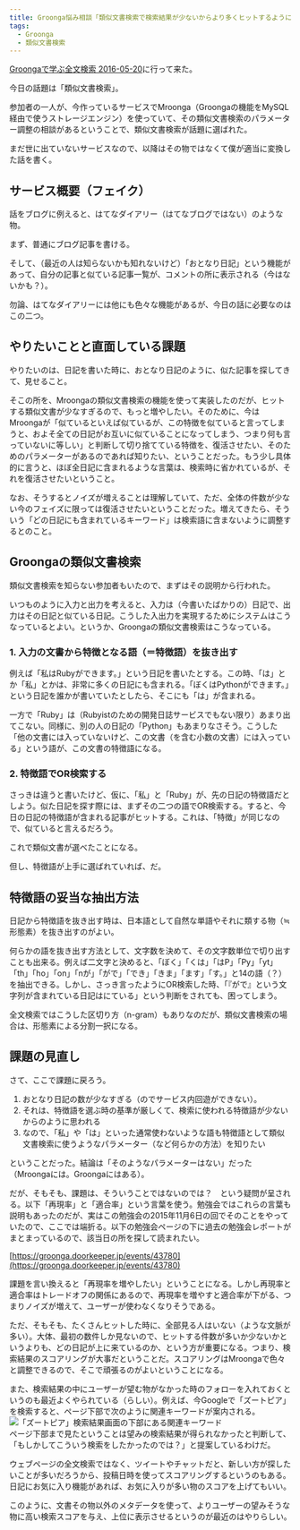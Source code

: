 ```yaml
---
title: Groonga悩み相談「類似文書検索で検索結果が少ないからより多くヒットするようにパラメーター調整したい」
tags:
  - Groonga
  - 類似文書検索
---
```


[Groongaで学ぶ全文検索 2016-05-20][]に行って来た。

今日の話題は「類似文書検索」。

参加者の一人が、今作っているサービスでMroonga（Groongaの機能をMySQL経由で使うストレージエンジン）を使っていて、その類似文書検索のパラメーター調整の相談があるということで、類似文書検索が話題に選ばれた。

まだ世に出ていないサービスなので、以降はその物ではなくて僕が適当に変換した話を書く。

サービス概要（フェイク）
------------------------

話をブログに例えると、はてなダイアリー（はてなブログではない）のような物。

まず、普通にブログ記事を書ける。

そして、（最近の人は知らないかも知れないけど）「おとなり日記」という機能があって、自分の記事と似ている記事一覧が、コメントの所に表示される（今はないかも？）。

勿論、はてなダイアリーには他にも色々な機能があるが、今日の話に必要なのはこの二つ。

やりたいことと直面している課題
------------------------------

やりたいのは、日記を書いた時に、おとなり日記のように、似た記事を探してきて、見せること。

そこの所を、Mroongaの類似文書検索の機能を使って実装したのだが、ヒットする類似文書が少なすぎるので、もっと増やしたい。そのために、今はMroongaが「似ているといえば似ているが、この特徴を似ていると言ってしまうと、およそ全ての日記がお互いに似ていることになってしまう、つまり何も言っていないに等しい」と判断して切り捨てている特徴を、復活させたい、そのためのパラメーターがあるのであれば知りたい、ということだった。もう少し具体的に言うと、ほぼ全日記に含まれるような言葉は、検索時に省かれているが、それを復活させたいということ。

なお、そうするとノイズが増えることは理解していて、ただ、全体の件数が少ない今のフェイズに限っては復活させたいということだった。増えてきたら、そういう「どの日記にも含まれているキーワード」は検索語に含まないように調整するとのこと。

Groongaの類似文書検索
---------------------

類似文書検索を知らない参加者もいたので、まずはその説明から行われた。

いつものように入力と出力を考えると、入力は（今書いたばかりの）日記で、出力はその日記と似ている日記。こうした入出力を実現するためにシステムはこうなっているとよい。というか、Groongaの類似文書検索はこうなっている。

### 1. 入力の文書から特徴となる語（＝特徴語）を抜き出す ###

例えば「私はRubyができます。」という日記を書いたとする。この時、「は」とか「私」とかは、非常に多くの日記にも含まれる。「ぼくはPythonができます。」という日記を誰かが書いていたとしたら、そこにも「は」が含まれる。

一方で「Ruby」は（Rubyistのための開発日誌サービスでもない限り）あまり出てこない。同様に、別の人の日記の「Python」もあまりなさそう。こうした「他の文書には入っていないけど、この文書（を含む小数の文書）には入っている」という語が、この文書の特徴語になる。

### 2. 特徴語でOR検索する ####

さっきは違うと書いたけど、仮に、「私」と「Ruby」が、先の日記の特徴語だとしよう。似た日記を探す際には、まずその二つの語でOR検索する。すると、今日の日記の特徴語が含まれる記事がヒットする。これは、「特徴」が同じなので、似ていると言えるだろう。

これで類似文書が選べたことになる。

但し、特徴語が上手に選ばれていれば、だ。

特徴語の妥当な抽出方法
----------------------

日記から特徴語を抜き出す時は、日本語として自然な単語やそれに類する物（≒形態素）を抜き出すのがよい。

何らかの語を抜き出す方法として、文字数を決めて、その文字数単位で切り出すことも出来る。例えば二文字と決めると、「ぼく」「くは」「はP」「Py」「yt」「th」「ho」「on」「nが」「がで」「でき」「きま」「ます」「す。」と14の語（？）を抽出できる。しかし、さっき言ったようにOR検索した時、「『がで』という文字列が含まれている日記はにている」という判断をされても、困ってしまう。

全文検索ではこうした区切り方（n-gram）もありなのだが、類似文書検索の場合は、形態素による分割一択になる。

課題の見直し
------------

さて、ここで課題に戻ろう。

1. おとなり日記の数が少なすぎる（のでサービス内回遊ができない）。
2. それは、特徴語を選ぶ時の基準が厳しくて、検索に使われる特徴語が少ないからのように思われる
3. なので、「私」や「は」といった通常使わないような語も特徴語として類似文書検索に使うようなパラメーター（など何らかの方法）を知りたい

ということだった。結論は「そのようなパラメーターはない」だった（Mroongaには。Groongaにはある）。

だが、そもそも、課題は、そういうことではないのでは？　という疑問が呈される。以下「再現率」と「適合率」という言葉を使う。勉強会ではこれらの言葉も説明もあったのだが、実はこの勉強会の2015年11月6日の回でそのことをやっていたので、ここでは端折る。以下の勉強会ページの下に過去の勉強会レポートがまとまっているので、該当日の所を探して読まれたい。

[https://groonga.doorkeeper.jp/events/43780](https://groonga.doorkeeper.jp/events/43780)

課題を言い換えると「再現率を増やしたい」ということになる。しかし再現率と適合率はトレードオフの関係にあるので、再現率を増やすと適合率が下がる、つまりノイズが増えて、ユーザーが使わなくなりそうである。

ただ、そもそも、たくさんヒットした時に、全部見る人はいない（ような文脈が多い）。大体、最初の数件しか見ないので、ヒットする件数が多いか少ないかというよりも、どの日記が上に来ているのか、という方が重要になる。つまり、検索結果のスコアリングが大事だということだ。スコアリングはMroongaで色々と調整できるので、そこで頑張るのがよいということになる。

また、検索結果の中にユーザーが望む物がなかった時のフォローを入れておくというのも最近よくやられている（らしい）。例えば、今Googleで「ズートピア」を検索すると、ページ下部で次のように関連キーワードが案内される。
![「ズートピア」検索結果画面の下部にある関連キーワード](https://gyazo.com/0fd02873157e651e6fe240e7aad68bf3.png)  
ページ下部まで見たということは望みの検索結果が得られなかったと判断して、「もしかしてこういう検索をしたかったのでは？」と提案しているわけだ。

ウェブページの全文検索ではなく、ツイートやチャットだと、新しい方が探したいことが多いだろうから、投稿日時を使ってスコアリングするというのもある。日記にお気に入り機能があれば、お気に入りが多い物のスコアを上げてもいい。

このように、文書その物以外のメタデータを使って、よりユーザーの望みそうな物に高い検索スコアを与え、上位に表示させるというのが最近のはやりらしい。

[Groongaで学ぶ全文検索 2016-05-20]: https://groonga.doorkeeper.jp/events/43780
